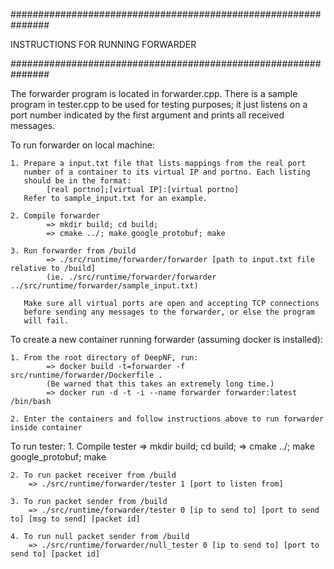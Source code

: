###############################################################

INSTRUCTIONS FOR RUNNING FORWARDER

###############################################################

The forwarder program is located in forwarder.cpp. There is a sample
program in tester.cpp to be used for testing purposes; it just
listens on a port number indicated by the first argument and prints
all received messages.

To run forwarder on local machine:

    1. Prepare a input.txt file that lists mappings from the real port
       number of a container to its virtual IP and portno. Each listing
       should be in the format:
            [real portno];[virtual IP]:[virtual portno]
       Refer to sample_input.txt for an example.

    2. Compile forwarder
            => mkdir build; cd build; 
            => cmake ../; make google_protobuf; make
            
    3. Run forwarder from /build
            => ./src/runtime/forwarder/forwarder [path to input.txt file relative to /build]
            (ie. ./src/runtime/forwarder/forwarder  ../src/runtime/forwarder/sample_input.txt)
            
       Make sure all virtual ports are open and accepting TCP connections
       before sending any messages to the forwarder, or else the program
       will fail.


To create a new container running forwarder (assuming docker is installed):
    
    1. From the root directory of DeepNF, run:
            => docker build -t=forwarder -f src/runtime/forwarder/Dockerfile .
            (Be warned that this takes an extremely long time.)
            => docker run -d -t -i --name forwarder forwarder:latest /bin/bash
        
    2. Enter the containers and follow instructions above to run forwarder inside container
        
To run tester:
    1. Compile tester
        => mkdir build; cd build; 
        => cmake ../; make google_protobuf; make
        
    2. To run packet receiver from /build
        => ./src/runtime/forwarder/tester 1 [port to listen from]
        
    3. To run packet sender from /build
        => ./src/runtime/forwarder/tester 0 [ip to send to] [port to send to] [msg to send] [packet id]
        
    4. To run null packet sender from /build
        => ./src/runtime/forwarder/null_tester 0 [ip to send to] [port to send to] [packet id]